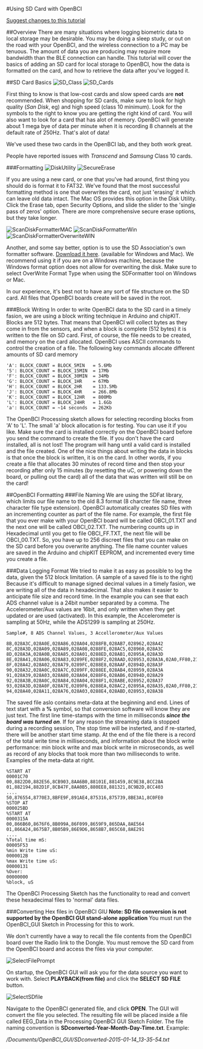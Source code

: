 #Using SD Card with OpenBCI

[Suggest changes to this tutorial](https://github.com/OpenBCI/Docs/edit/master/Tutorials/09-Using_SD_Card_with_OpenBCI.md)

##Overview
There are many situations where logging biometric data to local storage may be desirable. You may be doing a sleep study, or out on the road with your OpenBCI, and the wireless connection to a PC may be tenuous. The amount of data you are producing may require more bandwidth than the BLE connection can handle. This tutorial will cover the basics of adding an SD card for local storage to OpenBCI, how the data is formatted on the card, and how to retrieve the data after you've logged it. 

##SD Card Basics
![SD_Class](../assets/images/SDclass.jpg)
![SD_Cards](../assets/images/MicroSDcards.jpg)

First thing to know is that low-cost cards and slow speed cards are **not** recommended. When shopping for SD cards, make sure to look for high quality (_San Disk_, eg) and high speed (class 10 minimum). Look for the symbols to the right to know you are getting the right kind of card. You will also want to look for a card that has alot of memory. OpenBCI will generate about 1 mega bye of data per minute when it is recording 8 channels at the default rate of 250Hz. That's alot of data!

We've used these two cards in the OpenBCI lab, and they both work great. 

People have reported issues with _Transcend_ and _Samsung_ Class 10 cards.

###Formatting
![DiskUtility](../assets/images/DiskUtil_Erase.jpg)
![SecureErase](../assets/images/DiskUtil_eraseSecure.jpg)

If you are using a new card, or one that you've had around, first thing you should do is format it to FAT32. We've found that the most successful formatting method is one that overwrites the card, not just 'erasing' it which can leave old data intact. The Mac OS provides this option in the Disk Utility. Click the Erase tab, open Security Options, and slide the slider to the 'single pass of zeros' option. There are more comprehensive secure erase options, but they take longer. 

![ScanDiskFormatterMAC](../assets/images/ScanDiskFormatter.jpg)
![ScanDiskFormatterWin](../assets/images/SDformatterWin.jpg)
![ScanDiskFormatterOverwriteWIN](../assets/images/SDformatterFullOverwrite.jpg)

Another, and some say better, option is to use the SD Association's own formatter software. [Download it here](https://www.sdcard.org/downloads/formatter_4/). (available for Windows and Mac). We recommend using it if you are on a Windows machine, because the Windows format option does not allow for overwriting the disk. Make sure to select OverWrite Format Type when using the SDFormatter tool on Windows or Mac.

In our experience, it's best not to have any sort of file structure on the SD card. All files that OpenBCI boards create will be saved in the root. 

###Block Writing
In order to write OpenBCI data to the SD card in a timely fasion, we are using a block writing technique in Arduino and chipKIT. Blocks are 512 bytes. That means that OpenBCI will collect bytes as they come in from the sensors, and when a block is complete (512 bytes) it is written to the file on SD card. First, of course, the file needs to be created, and memory on the card allocated. OpenBCI uses ASCII commands to control the creation of a file. The following key commands allocate different amounts of SD card memory
	
    'A': BLOCK_COUNT = BLOCK_5MIN	= 5.6Mb
    'S': BLOCK_COUNT = BLOCK_15MIN	= 17Mb
    'F': BLOCK_COUNT = BLOCK_30MIN	= 34Mb
    'G': BLOCK_COUNT = BLOCK_1HR	= 67Mb
    'H': BLOCK_COUNT = BLOCK_2HR	= 133.5Mb
    'J': BLOCK_COUNT = BLOCK_4HR	= 266.8Mb
    'K': BLOCK_COUNT = BLOCK_12HR	= 800Mb
    'L': BLOCK_COUNT = BLOCK_24HR	= 1.6Gb
    'a': BLOCK_COUNT = ~14 seconds	= 262Kb

The OpenBCI Processing sketch allows for selecting recording blocks from 'A' to 'L'. The small 'a' block allocation is for testing. You can use it if you like. Make sure the card is installed correctly on the OpenBCI board before you send the command to create the file. If you don't have the card installed, all is not lost! The program will hang until a valid card is installed and the file created. One of the nice things about writing the data in blocks is that once the block is written, it is on the card. In other words, if you create a file that allocates 30 minutes of record time and then stop your recording after only 15 minutes (by resetting the uC, or powering down the board, or pulling out the card) all of the data that was written will still be on the card! 

##OpenBCI Formatting
###File Naming
We are using the SDFat library, which limits our file name to the old 8.3 format (8 charcter file name, three character file type extension). OpenBCI automatically creates SD files with an incrementing counter as part of the file name. For example, the first file that you ever make with your OpenBCI board will be called OBCI_01.TXT and the next one will be called OBCI_02.TXT. The numbering counts up in Hexadecimal until you get to file OBCI_FF.TXT, the next file will be OBCI_00.TXT. So, you have up to 256 discreet files that you can make on the SD card before you overwrite anything. The file name counter values are saved in the Arduino and chipKIT EEPROM, and incremented every time you create a file. 

###Data Logging Format
We tried to make it as easy as possible to log the data, given the 512 block limitation. (A sample of a saved file is to the right) Because it's difficult to manage signed decimal values in a timely fasion, we are writing all of the data in hexadecimal. That also makes it easier to anticipate file size and record time. In the example you can see that each ADS channel value is a 24bit number separated by a comma. The Accelerometer/Aux values are 16bit, and only written when they get updated or are used (activated). In this example, the Accelerometer is sampling at 50Hz, while the ADS1299 is sampling at 250Hz. 


	Sample#, 8 ADS Channel Values, 3 Accellerometer/Aux Values
	
	8B,028A3C,028A0E,028A86,028A04,0288FB,028AB7,028962,028A42
	8C,028A3D,028A09,028A89,028A08,0288FE,028AC5,028960,028A3C
	8D,028A3A,028A0B,028A85,028A01,0288ED,028AB1,02895A,028A3D
	8E,028A41,028A06,028A83,0289FE,0288F2,028AAD,028953,028A3A,02A0,FF80,21A0
	8F,028A42,028A02,028A79,0289FC,0288E8,028AAF,02894D,028A3F
	90,028A32,028A0C,028A7C,0289FF,0288EE,028AB4,028959,028A3A
	91,028A39,028A03,028A80,028A04,0288F6,028AB6,02894D,028A29
	92,028A3B,028A0C,028A84,028A04,0288F1,028ABE,028952,028A37
	93,028A3D,028A0F,028A7E,0289F6,0288EA,028AC2,02895A,028A35,02A0,FF80,2190
	94,028A40,028A11,028A76,028A03,0288E4,028ABD,028953,028A38


The saved file aslo contains meta-data at the beginning and end. Lines of text start with a **%** symbol, so that conversion software will know they are just text. The first line time-stamps with the time in milliseconds ***since the board was turned on***. If for any reason the streaming data is stopped during a recording session, The stop time will be insterted, and if re-started, there will be another start time stamp. At the end of the file there is a record of the total write time in milliseconds, and information about the block write performance: min block write and max block write in microseconds, as well as record of any blocks that took more than two milliseconds to write. Examples of the meta-data at right.

	%START AT
	00001C70
	00,8822D0,882E56,8CB903,8AA6B0,88101E,881459,8C9E38,8CC28A
	01,882194,882D1F,8CB47F,8AA0B5,880EE8,881321,8C9B2D,8CC403
	....
	50,876554,8770E3,8BFE9F,891AE4,875316,875739,8BE3A1,8C0FE0
	%STOP AT
	000025BD
	%START AT
	0000315A
	00,866B60,8676F6,8B099A,86F099,8659F9,865DAA,8AE564
	01,866A24,8675B7,8B05B9,86E9D6,8658B7,865C68,8AE291
	....
	%Total time mS:
	00005F53
	%min Write time uS:
	0000012B
	%max Write time uS:
	00000131
	%Over:
	00000000
	%block, uS

The OpenBCI Processing Sketch has the functionality to read and convert these hexadecimal files to 'normal' data files. 

###Converting Hex files in OpenBCI GIU
**Note: SD file conversion is not supported by the OpenBCI GUI stand-alone application** 
You must run the OpenBCI_GUI Sketch in Processing for this to work.

We don't currently have a way to recall the file contents from the OpenBCI board over the Radio link to the Dongle. You must remove the SD card from the OpenBCI board and access the files via your computer.

![SelectFilePrompt](../assets/images/GUI_selectSDfile.jpg)

On startup, the OpenBCI GUI will ask you for the data source you want to work with. Select **PLAYBACK(from file)** and click the **SELECT SD FILE** button. 

![SelectSDfile](../assets/images/GUI_selectSDfileWindow.jpg)


Navigate to the OpenBCI generated file, and click **OPEN**. The GUI will convert the file you selected. The resulting file will be placed inside a file called EEG_Data in the Processing OpenBCI GUI Sketch Folder. The file naming convention is **SDconverted-Year-Month-Day-Time.txt**. Example:

*/Documents/OpenBCI_GUI/SDconverted-2015-01-14_13-35-54.txt*



	
	

